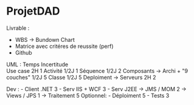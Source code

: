 # ProjetDAD

Livrable : 
  - WBS -> Bundown Chart
  - Matrice avec critéres de reussite (perf)
  - Github

UML :                                         Temps                            Incertitude    
    Use case                                  2H                               1
    Activité                                  1/2J                             1
    Séquence                                  1/2J                             2
    Composants -> Archi + "9 couches"         1/2J                             5
    Classe                                    1/2J                             5
    Deploiment -> Serveurs                    2H                               2  
    
Dev :
            - Client .NET                                                      3
            - Serv IIS + WCF                                                   3
            - Serv J2EE -> JMS / MOM                                           2
                        -> Views / JPS                                         1
                        -> Traitement                                          5
Optionnel:  - Déploiment                                                       5
            - Tests                                                            3
